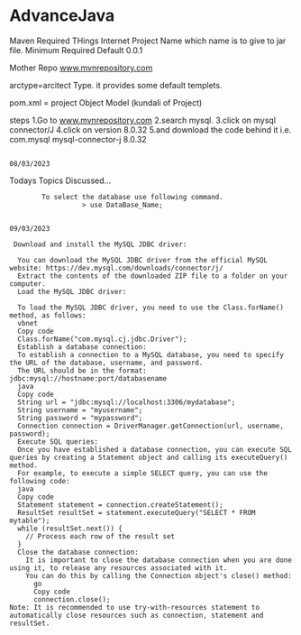 # AdvanceJava

Maven
  Required THings
        Internet
        <GroupId>        Project Name  which name is to give to jar file.
        <Artifact ID>    Minimum Required
        <version  >       Default 0.0.1
        
  Mother Repo
      www.mvnrepository.com
      
  arctype=arcitect Type.
      it provides some default templets.
      
  pom.xml   = project Object Model (kundali of Project)
  
steps
  1.Go to www.mvnrepository.com
  2.search mysql.
  3.click on mysql connector/J
  4.click on version 8.0.32
  5.and download the code behind it
    i.e.    <!-- https://mvnrepository.com/artifact/com.mysql/mysql-connector-j -->
            <dependency>
                <groupId>com.mysql</groupId>
                <artifactId>mysql-connector-j</artifactId>
                <version>8.0.32</version>
            </dependency>

                                                                                                      08/03/2023
   Todays Topics Discussed...
            
            To select the database use following command.
                      > use DataBase_Name;
                 
                                                                                                      09/03/2023
    
     Download and install the MySQL JDBC driver:
  
      You can download the MySQL JDBC driver from the official MySQL website: https://dev.mysql.com/downloads/connector/j/
      Extract the contents of the downloaded ZIP file to a folder on your computer.
      Load the MySQL JDBC driver:
  
      To load the MySQL JDBC driver, you need to use the Class.forName() method, as follows:
      vbnet
      Copy code
      Class.forName("com.mysql.cj.jdbc.Driver");
      Establish a database connection:
      To establish a connection to a MySQL database, you need to specify the URL of the database, username, and password.
      The URL should be in the format: jdbc:mysql://hostname:port/databasename
      java
      Copy code
      String url = "jdbc:mysql://localhost:3306/mydatabase";
      String username = "myusername";
      String password = "mypassword";
      Connection connection = DriverManager.getConnection(url, username, password);
      Execute SQL queries:
      Once you have established a database connection, you can execute SQL queries by creating a Statement object and calling its executeQuery() method.
      For example, to execute a simple SELECT query, you can use the following code:
      java
      Copy code
      Statement statement = connection.createStatement();
      ResultSet resultSet = statement.executeQuery("SELECT * FROM mytable");
      while (resultSet.next()) {
        // Process each row of the result set
      }
      Close the database connection:
        It is important to close the database connection when you are done using it, to release any resources associated with it.
        You can do this by calling the Connection object's close() method:
          go
          Copy code
          connection.close();
    Note: It is recommended to use try-with-resources statement to automatically close resources such as connection, statement and resultSet.
